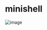 # minishell
![image](https://user-images.githubusercontent.com/89840461/205454898-02b66afd-e062-4e73-90ab-0bc32fa76126.png)                        

